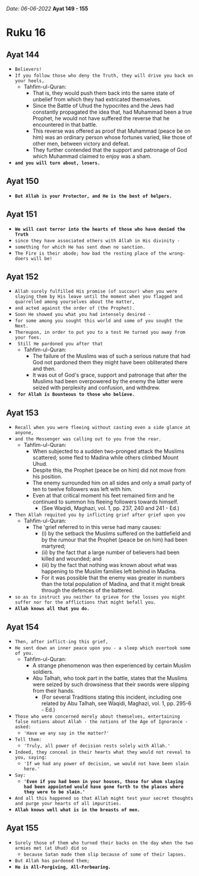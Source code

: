 *Date: 06-06-2022*
**Ayat 149 - 155**
# Ruku 16


## Ayat 144

- `Believers!`
- `If you follow those who deny the Truth, they will drive you back on your heels,`
  - Tahfim-ul-Quran:
    - That is, they would push them back into the same state of unbelief from which they had extricated themselves.
    - Since the Battle of Uhud the hypocrites and the Jews had constantly propagated the idea that, had Muhammad been a true Prophet, he would not have suffered the reverse that he encountered in that battle. 
    - This reverse was offered as proof that Muhammad (peace be on him) was an ordinary person whose fortunes varied, like those of other men, between victory and defeat.
    - They further contended that the support and patronage of God which Muhammad claimed to enjoy was a sham. 
- **`and you will turn about, losers.`**


## Ayat 150

- **`But Allah is your Protector, and He is the best of helpers.`**


## Ayat 151

- **`We will cast terror into the hearts of those who have denied the Truth`**
- `since they have associated others with Allah in His divinity -` 
- `something for which He has sent down no sanction.`
- `The Fire is their abode; how bad the resting place of the wrong-doers will be!`


## Ayat 152

- `Allah surely fulfilled His promise (of succour) when you were slaying them by His leave until the moment when you flagged and quarrelled among yourselves about the matter,` 
- `and acted against the order of (the Prophet).` 
- `Soon He showed you what you had intensely desired - `
- `for some among you sought this world and some of you sought the Next.` 
- `Thereupon, in order to put you to a test He turned you away from your foes.`
- ` Still He pardoned you after that`
  - Tahfim-ul-Quran:
    - The failure of the Muslims was of such a serious nature that had God not pardoned them they might have been obliterated there and then. 
    - It was out of God's grace, support and patronage that after the Muslims had been overpowered by the enemy the latter were seized with perplexity and confusion, and withdrew.
- **` for Allah is Bounteous to those who believe.`**


## Ayat 153

- `Recall when you were fleeing without casting even a side glance at anyone,`
- `and the Messenger was calling out to you from the rear.` 
  - Tahfim-ul-Quran:
    - When subjected to a sudden two-pronged attack the Muslims scattered; some fled to Madina while others climbed Mount Uhud. 
    - Despite this, the Prophet (peace be on him) did not move from his position. 
    - The enemy surrounded him on all sides and only a small party of ten to twelve followers was left with him. 
    - Even at that critical moment his feet remained firm and he continued to summon his fleeing followers towards himself. 
      - (See Waqidi, Maghazi, vol. 1, pp. 237, 240 and 241 - Ed.)
- `Then Allah requited you by inflicting grief after grief upon you`
  - Tahfim-ul-Quran:
    - The 'grief referred to in this verse had many causes: 
      - (i) by the setback the Muslims suffered on the battlefield and by the rumour that the Prophet (peace be on him) had been martyred; 
      - (ii) by the fact that a large number of believers had been killed and wounded; and 
      - (iii) by the fact that nothing was known about what was happening to the Muslim families left behind in Madina.
      - For it was possible that the enemy was greater in numbers than the total population of Madina, and that it might break through the defences of the battered.
- `so as to instruct you neither to grieve for the losses you might suffer nor for the afflictions that might befall you.` 
- **`Allah knows all that you do.`**



## Ayat 154

- `Then, after inflict-ing this grief,` 
- `He sent down an inner peace upon you - a sleep which overtook some of you.` 
  - Tahfim-ul-Quran:
    - A strange phenomenon was then experienced by certain Muslim soldiers. 
    - Abu Talhah, who took part in the battle, states that the Muslims were seized by such drowsiness that their swords were slipping from their hands. 
      - (For several Traditions stating this incident, including one related by Abu Talhah, see Waqidi, Maghazi, vol. 1, pp. 295-6 - Ed.)
- `Those who were concerned merely about themselves, entertaining false notions about Allah - the notions of the Age of Ignorance - asked:` 
  - `'Have we any say in the matter?'` 
- `Tell them:` 
  - `'Truly, all power of decision rests solely with Allah.'` 
- `Indeed, they conceal in their hearts what they would not reveal to you, saying: `
  - `'If we had any power of decision, we would not have been slain here.'`
- `Say:` 
  - **`'Even if you had been in your houses, those for whom slaying had been appointed would have gone forth to the places where they were to be slain.'`** 
- `And all this happened so that Allah might test your secret thoughts and purge your hearts of all impurities.`
- **`Allah knows well what is in the breasts of men.`**


## Ayat 155
- `Surely those of them who turned their backs on the day when the two armies met (at Uhud) did so`
  - `because Satan made them slip because of some of their lapses.` 
- `But Allah has pardoned them;`
- **`He is All-Forgiving, All-Forbearing.`**



